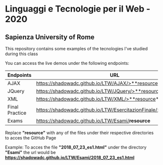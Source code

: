 # Linguaggi e Tecnologie per il Web - 2020
## Sapienza University of Rome

This repository contains some examples of the tecnologies I've studied during this class

You can access the live demos under the following endpoints:

Endpoints  | URL
------------- | -------------
AJAX  | https://shadowadc.github.io/LTW/AJAX/>**resource**
JQuery  | https://shadowadc.github.io/LTW/JQuery/>**resource**
XML  | https://shadowadc.github.io/LTW/XML/>**resource**
Final Practice  | https://shadowadc.github.io/LTW/EsercitazionFinale/>**resource**
Exams | <https://shadowadc.github.io/LTW/Esami/>**resource**

Replace **"resource"** with any of the files under their respective directories to acces the GitHub Page

Example:
To acces the file **"2018_07_23_es1.html"** under the directory **"Esami"** the url would be **<https://shadowadc.github.io/LTW/Esami/2018_07_23_es1.html>**
